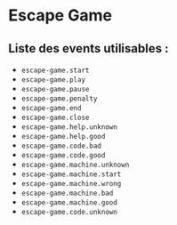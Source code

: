 # Escape Game

## Liste des events utilisables :

* `escape-game.start`
* `escape-game.play`
* `escape-game.pause`
* `escape-game.penalty`
* `escape-game.end`
* `escape-game.close`
* `escape-game.help.unknown`
* `escape-game.help.good`
* `escape-game.code.bad`
* `escape-game.code.good`
* `escape-game.machine.unknown`
* `escape-game.machine.start`
* `escape-game.machine.wrong`
* `escape-game.machine.bad`
* `escape-game.machine.good`
* `escape-game.code.unknown` 
